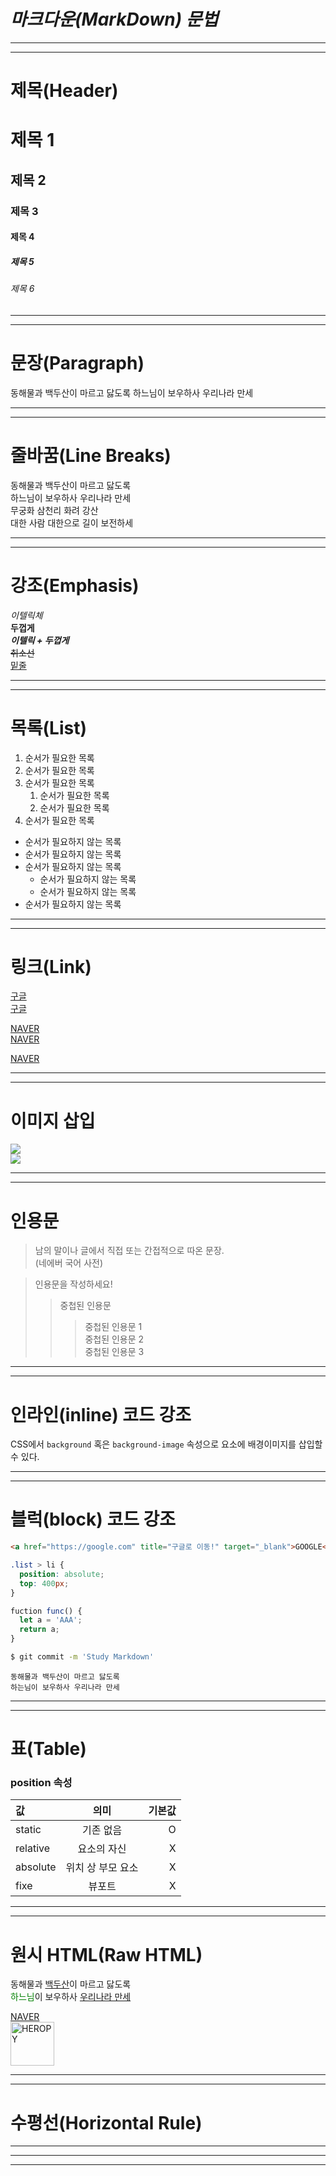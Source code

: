 # _**마크다운(MarkDown) 문법**_
***
***
# 제목(Header)

# 제목 1
## 제목 2
### 제목 3
#### 제목 4
##### 제목 5
###### 제목 6
***
***


# 문장(Paragraph)

동해물과 백두산이 마르고 닳도록
하느님이 보우하사 우리나라 만세
***
***

# 줄바꿈(Line Breaks)

동해물과 백두산이 마르고 닳도록<br/>
하느님이 보우하사 우리나라 만세<br/>
무궁화 삼천리 화려 강산<br/>
대한 사람 대한으로 길이 보전하세
***
***

# 강조(Emphasis)

_이텔릭체_<br/>
**두껍게**<br/>
**_이텔릭 + 두껍게_**<br/>
~~취소선~~<br/>
<u>밑줄</u><br/>
***
***

# 목록(List)

1. 순서가 필요한 목록
1. 순서가 필요한 목록
1. 순서가 필요한 목록
    1. 순서가 필요한 목록
    1. 순서가 필요한 목록
1. 순서가 필요한 목록

- 순서가 필요하지 않는 목록
- 순서가 필요하지 않는 목록
- 순서가 필요하지 않는 목록
    - 순서가 필요하지 않는 목록
    - 순서가 필요하지 않는 목록
- 순서가 필요하지 않는 목록
***
***

# 링크(Link)

<a href="https://google.com">구글</a><br/>
[구글](https://google.com)

<a href="https://naver.com" title="네이버로 이동!">NAVER</a><br/>
[NAVER](https://naver.com "네이버로 이동!")

<a href="https://naver.com" title="네이버로 이동!" target="_blank">NAVER</a><br/>

***
***

# 이미지 삽입

![](https://heropy.blog/css/images/logo.png)<br/>
[![](https://heropy.blog/css/images/logo.png)](https://heropy.blog)
***
***


# 인용문

> 남의 말이나 글에서 직접 또는 간접적으로 따온 문장.<br/>
> (네에버 국어 사전)

> 인용문을 작성하세요!
>> 중첩된 인용문
>>> 중첩된 인용문 1<br>
>>> 중첩된 인용문 2<br>
>>> 중첩된 인용문 3
***
***


# 인라인(inline) 코드 강조

CSS에서 `background` 혹은 `background-image` 속성으로 요소에 배경이미지를 삽입할 수 있다.
***
***

# 블럭(block) 코드 강조

```html
<a href="https://google.com" title="구글로 이동!" target="_blank">GOOGLE</a><br/>
```

```css
.list > li {
  position: absolute;
  top: 400px;
}
```

```javascript
fuction func() {
  let a = 'AAA';
  return a;
}
```

```bash
$ git commit -m 'Study Markdown'
```

```plaintext
동해물과 백두산이 마르고 닳도록
하는님이 보우하사 우리나라 만세
```
***
***


# 표(Table)

### position 속성

값 | 의미 | 기본값
:--|:--:|--:
static | 기존 없음 | O
relative | 요소의 자신 | X
absolute | 위치 상 부모 요소 | X
fixe | 뷰포트 | X
***
***

# 원시 HTML(Raw HTML)

동해물과 <u>백두산</u>이 마르고 닳도록<br>
<spab style="color: green">하느님</spab>이 보우하사 <span style="text-decoration: underline">우리나라 만세</span>

<a href="https://naver.com" title="네이버로 이동!" target="_blank">NAVER</a><br/>
<img width="70" src="https://heropy.blog/css/images/logo.png" alt="HEROPY"/>

***
***

# 수평선(Horizontal Rule)
---
***
___